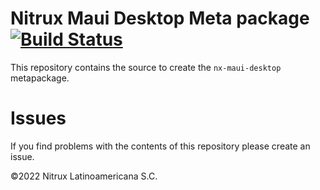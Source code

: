 # Nitrux Maui Desktop Meta package [![Build Status](https://travis-ci.org/Nitrux/nx-maui-desktop.svg?branch=main)](https://travis-ci.org/Nitrux/nx-maui-desktop)

This repository contains the source to create the `nx-maui-desktop` metapackage.

# Issues
If you find problems with the contents of this repository please create an issue.

©2022 Nitrux Latinoamericana S.C.
